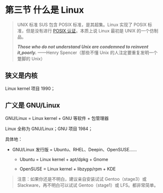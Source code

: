 # 第三节 什么是 Linux

> UNIX 标准 SUS 包含 POSIX 标准，是其超集。Linux 实现了 POSIX 标准，但是没有进行 [POSIX 认证](http://get.posixcertified.ieee.org/)。本质上说 Linux 最初是 UNIX 的一个仿制品。
> 
> _**Those who do not understand Unix are condemned to reinvent it,poorly.**_ ——Henry Spencer（那些不懂 Unix 的人注定要重复发明一个蹩脚的 Unix）


## 狭义是内核

Linux kernel 项目 1990；

## 广义是 GNU/Linux

GNU/Linux = Linux kernel + GNU 等软件  + 包管理器

Linux 全称为 GNU/Linux；GNU 项目 1984；

具体地：

- GNU/Linux 发行版 = Ubuntu、RHEL、Deepin、OpenSUSE……

    - Ubuntu = Linux kernel + apt/dpkg + Gnome

    - OpenSUSE = Linux kernel + libzypp/rpm + KDE

> 注意：如果你还是不明白，建议亲自安装试试 Gentoo（stage3）或 Slackware，再不明白可以试试 Gentoo（stage1）或 LFS。都非常简单。

